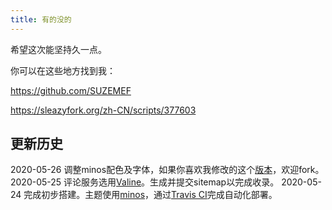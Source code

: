 ```yaml
---
title: 有的没的
---
```


希望这次能坚持久一点。

你可以在这些地方找到我：

https://github.com/SUZEMEF

https://sleazyfork.org/zh-CN/scripts/377603

## 更新历史

2020-05-26 调整minos配色及字体，如果你喜欢我修改的这个[版本][4]，欢迎fork。
2020-05-25 评论服务选用[Valine][3]。生成并提交sitemap以完成收录。
2020-05-24 完成初步搭建。主题使用[minos][1]，通过[Travis CI][2]完成自动化部署。

[1]: https://github.com/ppoffice/hexo-theme-minos
[2]: https://travis-ci.org/
[3]: https://valine.js.org/
[4]: https://github.com/SUZEMEF/hexo-theme-minos

